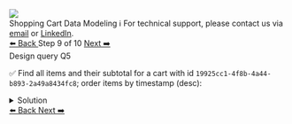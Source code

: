 <!-- TOP -->
<div class="top">
  <img src="https://datastax-academy.github.io/katapod-shared-assets/images/ds-academy-logo.svg" />
  <div class="scenario-title-section">
    <span class="scenario-title">Shopping Cart Data Modeling</span>
    <span class="scenario-subtitle">ℹ️ For technical support, please contact us via <a href="mailto:aleksandr.volochnev@datastax.com">email</a> or <a href="https://dtsx.io/aleks">LinkedIn</a>.</span>
  </div>
</div>

<!-- NAVIGATION -->
<div id="navigation-top" class="navigation-top">
 <a href='command:katapod.loadPage?[{"step":"step8-astra"}]'
   class="btn btn-dark navigation-top-left">⬅️ Back
 </a>
<span class="step-count"> Step 9 of 10</span>
 <a href='command:katapod.loadPage?[{"step":"finish-astra"}]'
    class="btn btn-dark navigation-top-right">Next ➡️
  </a>
</div>

<!-- CONTENT -->

<div class="step-title">Design query Q5</div>

✅ Find all items and their subtotal for a cart with id `19925cc1-4f8b-4a44-b893-2a49a8434fc8`; order items by timestamp (desc):

<details>
  <summary>Solution</summary>

```
SELECT timestamp, item_id, item_price, 
       quantity, cart_subtotal 
FROM items_by_cart
WHERE cart_id = 19925cc1-4f8b-4a44-b893-2a49a8434fc8; 
```

</details>

<!-- NAVIGATION -->
<div id="navigation-bottom" class="navigation-bottom">
 <a href='command:katapod.loadPage?[{"step":"step8-astra"}]'
   class="btn btn-dark navigation-bottom-left">⬅️ Back
 </a>
 <a href='command:katapod.loadPage?[{"step":"finish-astra"}]'
    class="btn btn-dark navigation-bottom-right">Next ➡️
  </a>
</div>

